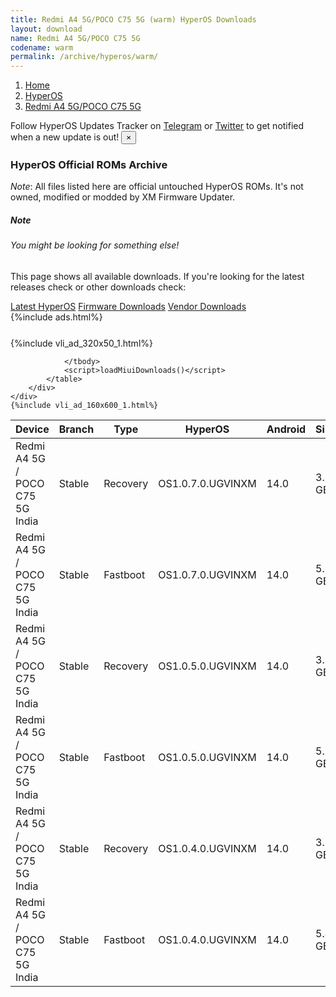 ```yaml
---
title: Redmi A4 5G/POCO C75 5G (warm) HyperOS Downloads
layout: download
name: Redmi A4 5G/POCO C75 5G
codename: warm
permalink: /archive/hyperos/warm/
---
```

<nav aria-label="breadcrumb">
    <ol class="breadcrumb">
        <li class="breadcrumb-item"><a href="/">Home</a></li>
        <li class="breadcrumb-item"><a href="/hyperos/">HyperOS</a></li>
        <li class="breadcrumb-item active" aria-current="page"><a href="/hyperos/warm/">Redmi A4 5G/POCO C75 5G</a></li>
    </ol>
</nav>
<div class="alert alert-primary alert-dismissible fade show" role="alert">
    Follow HyperOS Updates Tracker on <a href="https://t.me/MIUIUpdatesTracker" class="alert-link">Telegram</a>
     or <a href="https://twitter.com/MiFwUpdater" class="alert-link">Twitter</a> to get notified when a new update is out!
    <button type="button" class="close" data-dismiss="alert" aria-label="Close">
        <span aria-hidden="true">&times;</span>
    </button>
</div>

### HyperOS Official ROMs Archive
*Note*: All files listed here are official untouched HyperOS ROMs. It's not owned, modified or modded by XM Firmware Updater.
<div class="card">
  <div class="card-body">
    <h5 class="card-title">Note</h5>
    <h6 class="card-subtitle mb-2 text-muted">You might be looking for something else!</h6>
    <p class="card-text">This page shows all available downloads.
     If you're looking for the latest releases check or other downloads check:</p>
    <a href="/hyperos/warm/" class="card-link">Latest HyperOS</a>
    <a href="/firmware/warm/" class="card-link">Firmware Downloads</a>
    <a href="/vendor/warm/" class="card-link">Vendor Downloads</a>
  </div>
</div>
{%include ads.html%}
<div class="row justify-content-center">
    <div class="col-10">
        <div class="table-responsive-md" style="margin-top: 25px;">
            {%include vli_ad_320x50_1.html%}
            <table id="miui" class="display dt-responsive nowrap compact table table-striped table-hover table-sm">
                <thead class="thead-dark">
                    <tr>
                        <th data-ref="device">Device</th>
                        <th data-ref="branch">Branch</th>
                        <th data-ref="type">Type</th>
                        <th data-ref="miui">HyperOS</th>
                        <th data-ref="android">Android</th>
                        <th data-ref="size">Size</th>
                        <th data-ref="size">Date</th>
                        <th data-ref="link">Link</th>
                    </tr>
                </thead>
                <tbody>
                <tr><td>Redmi A4 5G / POCO C75 5G India</td><td>Stable</td><td>Recovery</td><td>OS1.0.7.0.UGVINXM</td><td>14.0</td><td>3.9 GB</td><td>2024-12-17</td><td><a href="/hyperos/warm/stable/OS1.0.7.0.UGVINXM/">Download</a></td></tr>
<tr><td>Redmi A4 5G / POCO C75 5G India</td><td>Stable</td><td>Fastboot</td><td>OS1.0.7.0.UGVINXM</td><td>14.0</td><td>5.5 GB</td><td>2024-12-12</td><td><a href="/hyperos/warm/stable/OS1.0.7.0.UGVINXM/">Download</a></td></tr>
<tr><td>Redmi A4 5G / POCO C75 5G India</td><td>Stable</td><td>Recovery</td><td>OS1.0.5.0.UGVINXM</td><td>14.0</td><td>3.9 GB</td><td>2024-12-03</td><td><a href="/hyperos/warm/stable/OS1.0.5.0.UGVINXM/">Download</a></td></tr>
<tr><td>Redmi A4 5G / POCO C75 5G India</td><td>Stable</td><td>Fastboot</td><td>OS1.0.5.0.UGVINXM</td><td>14.0</td><td>5.5 GB</td><td>2024-11-25</td><td><a href="/hyperos/warm/stable/OS1.0.5.0.UGVINXM/">Download</a></td></tr>
<tr><td>Redmi A4 5G / POCO C75 5G India</td><td>Stable</td><td>Recovery</td><td>OS1.0.4.0.UGVINXM</td><td>14.0</td><td>3.9 GB</td><td>2024-11-27</td><td><a href="/hyperos/warm/stable/OS1.0.4.0.UGVINXM/">Download</a></td></tr>
<tr><td>Redmi A4 5G / POCO C75 5G India</td><td>Stable</td><td>Fastboot</td><td>OS1.0.4.0.UGVINXM</td><td>14.0</td><td>5.4 GB</td><td>2024-11-06</td><td><a href="/hyperos/warm/stable/OS1.0.4.0.UGVINXM/">Download</a></td></tr>

                </tbody>
                <script>loadMiuiDownloads()</script>
            </table>
        </div>
    </div>
    {%include vli_ad_160x600_1.html%}
</div>
